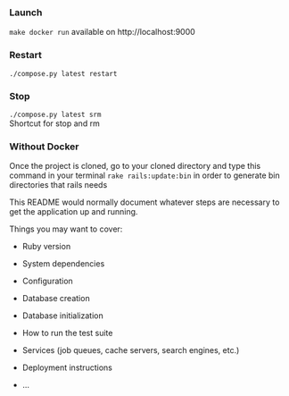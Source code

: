 ### Launch

`make docker run`
available on http://localhost:9000

### Restart

`./compose.py latest restart`

### Stop

`./compose.py latest srm`  
Shortcut for stop and rm

### Without Docker

Once the project is cloned, go to your cloned directory and type this command in your terminal `rake rails:update:bin` in order to generate bin directories that rails needs

This README would normally document whatever steps are necessary to get the
application up and running.

Things you may want to cover:

* Ruby version

* System dependencies

* Configuration

* Database creation

* Database initialization

* How to run the test suite

* Services (job queues, cache servers, search engines, etc.)

* Deployment instructions

* ...
